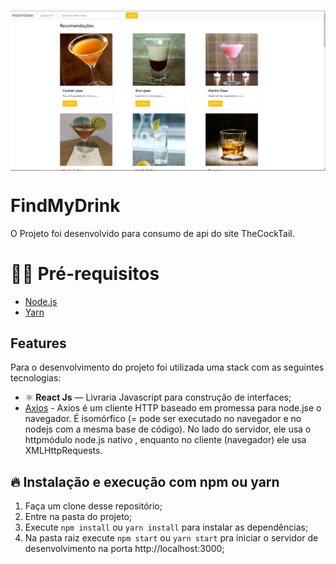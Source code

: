 <h1 align="center"><img align="center" src="./github_assets/tela_inicial.png" alt="Find My Drink" width="700"></img></h1>

# FindMyDrink

O Projeto foi desenvolvido para consumo de api do site TheCockTail.

# ✋🏻 Pré-requisitos

- [Node.js](https://nodejs.org/en/)
- [Yarn](https://yarnpkg.com/getting-started/install)

## Features

Para o desenvolvimento do projeto foi utilizada uma stack com as seguintes tecnologias:

- ⚛️ **React Js** — Livraria Javascript para construção de interfaces;
- [Axios](https://github.com/axios/axios) - Axios é um cliente HTTP baseado em promessa para node.jse o navegador. É isomórfico (= pode ser executado no navegador e no nodejs com a mesma base de código). No lado do servidor, ele usa o httpmódulo node.js nativo , enquanto no cliente (navegador) ele usa XMLHttpRequests.

## 🔥 Instalação e execução com npm ou yarn

1. Faça um clone desse repositório;
2. Entre na pasta do projeto;
3. Execute `npm install` ou `yarn install` para instalar as dependências;
4. Na pasta raiz execute `npm start` ou `yarn start` pra iniciar o servidor de desenvolvimento na porta http://localhost:3000;
